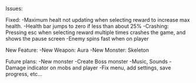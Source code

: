 Issues:

Fixed:
	-Maximum healt not updating when selecting reward to increase max health.
	-Health bar jumps to zero if less than about 25%
	-Crashing: Pressing esc when selecting reward multiple times crashes the game, and shows the pause screen
	-Enemy spins fast when on player

New Feature:
	-New Weapon: Aura
	-New Monster: Skeleton

Future plans:
	-New monster
	-Create Boss monster
	-Music, Sounds
	-Damage indicator on mobs and player
	-Fix menu, add settings, save progress, etc...
	
